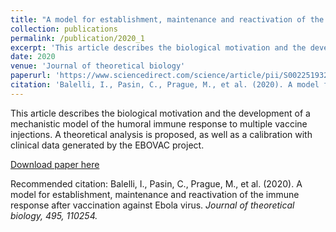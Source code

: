 ```yaml
---
title: "A model for establishment, maintenance and reactivation of the immune response after vaccination against Ebola virus"
collection: publications
permalink: /publication/2020_1
excerpt: 'This article describes the biological motivation and the development of a mechanistic model of the humoral immune response to multiple vaccine injections. A theoretical analysis is proposed, as well as a calibration with clinical data generated by the EBOVAC project.'
date: 2020
venue: 'Journal of theoretical biology'
paperurl: 'https://www.sciencedirect.com/science/article/pii/S0022519320301090'
citation: 'Balelli, I., Pasin, C., Prague, M., et al. (2020). A model for establishment, maintenance and reactivation of the immune response after vaccination against Ebola virus. <i>Journal of theoretical biology<i>, 495, 110254.'
---
```

This article describes the biological motivation and the development of a mechanistic model of the humoral immune response to multiple vaccine injections. A theoretical analysis is proposed, as well as a calibration with clinical data generated by the EBOVAC project.

[Download paper here](https://www.sciencedirect.com/science/article/pii/S0022519320301090)

Recommended citation: Balelli, I., Pasin, C., Prague, M., et al. (2020). A model for establishment, maintenance and reactivation of the immune response after vaccination against Ebola virus. <i>Journal of theoretical biology<i>, 495, 110254.